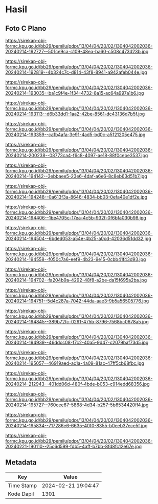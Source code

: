 # Hasil

## Foto C Plano

https://sirekap-obj-formc.kpu.go.id/bb29/pemilu/pdpr/13/04/04/20/02/1304042002036-20240214-192727--501ce9ca-c109-48ea-ba60-c508c473d23b.jpg

https://sirekap-obj-formc.kpu.go.id/bb29/pemilu/pdpr/13/04/04/20/02/1304042002036-20240214-192819--4b324c7c-d814-43f8-8941-a942afeb044e.jpg

https://sirekap-obj-formc.kpu.go.id/bb29/pemilu/pdpr/13/04/04/20/02/1304042002036-20240214-193035--ba1c9f4e-1f34-4732-8a15-ac64a997a1b6.jpg

https://sirekap-obj-formc.kpu.go.id/bb29/pemilu/pdpr/13/04/04/20/02/1304042002036-20240214-193113--d6b33dd1-1aa2-42be-8561-dc43136d7b5f.jpg

https://sirekap-obj-formc.kpu.go.id/bb29/pemilu/pdpr/13/04/04/20/02/1304042002036-20240214-193359--ca1b4afa-3e91-4ad5-bd0c-a5121205e475.jpg

https://sirekap-obj-formc.kpu.go.id/bb29/pemilu/pdpr/13/04/04/20/02/1304042002036-20240214-200238--08773ca4-f6c8-4097-ae18-88f0cebe3537.jpg

https://sirekap-obj-formc.kpu.go.id/bb29/pemilu/pdpr/13/04/04/20/02/1304042002036-20240214-194142--3ebbaee5-23e6-4daf-a6e6-8c8eb63d51b7.jpg

https://sirekap-obj-formc.kpu.go.id/bb29/pemilu/pdpr/13/04/04/20/02/1304042002036-20240214-194248--0a613f3a-8646-4834-bb03-0efa40e1df2e.jpg

https://sirekap-obj-formc.kpu.go.id/bb29/pemilu/pdpr/13/04/04/20/02/1304042002036-20240214-194406--1be4705c-17ea-4c5b-932f-0f6bfa030b98.jpg

https://sirekap-obj-formc.kpu.go.id/bb29/pemilu/pdpr/13/04/04/20/02/1304042002036-20240214-194504--6bded053-a54e-4b25-a0cd-42036d51dd32.jpg

https://sirekap-obj-formc.kpu.go.id/bb29/pemilu/pdpr/13/04/04/20/02/1304042002036-20240214-194558--f050c7a6-eef9-4b23-9e15-0cbb41f43d93.jpg

https://sirekap-obj-formc.kpu.go.id/bb29/pemilu/pdpr/13/04/04/20/02/1304042002036-20240214-194702--fa204b9a-4292-48f8-a2be-da15f695a2ba.jpg

https://sirekap-obj-formc.kpu.go.id/bb29/pemilu/pdpr/13/04/04/20/02/1304042002036-20240214-194751--5d4c287a-7042-44da-aae3-9b5a56505776.jpg

https://sirekap-obj-formc.kpu.go.id/bb29/pemilu/pdpr/13/04/04/20/02/1304042002036-20240214-194845--389b72fc-0291-475b-8796-7568bc0678a5.jpg

https://sirekap-obj-formc.kpu.go.id/bb29/pemilu/pdpr/13/04/04/20/02/1304042002036-20240214-194939--46ddcc08-f7c2-40a5-9d47-c2079baf73d5.jpg

https://sirekap-obj-formc.kpu.go.id/bb29/pemilu/pdpr/13/04/04/20/02/1304042002036-20240214-195057--46919aed-ac1a-4a09-81ac-47ff5cb68fbc.jpg

https://sirekap-obj-formc.kpu.go.id/bb29/pemilu/pdpr/13/04/04/20/02/1304042002036-20240214-212943--401dd06d-480f-4bde-b053-c914edd68356.jpg

https://sirekap-obj-formc.kpu.go.id/bb29/pemilu/pdpr/13/04/04/20/02/1304042002036-20240214-195727--760cee67-5868-4d34-b257-5b6534420ff4.jpg

https://sirekap-obj-formc.kpu.go.id/bb29/pemilu/pdpr/13/04/04/20/02/1304042002036-20240214-195834--717286e6-6635-40f0-8355-b0eeb37ece5f.jpg

https://sirekap-obj-formc.kpu.go.id/bb29/pemilu/pdpr/13/04/04/20/02/1304042002036-20240221-190110--25c6d599-fdb5-4aff-b7bb-8fd8fc12e67e.jpg


## Metadata

| Key        | Value               |
| ---------- | ------------------- |
| Time Stamp | 2024-02-21 19:04:47 |
| Kode Dapil | 1301                |



